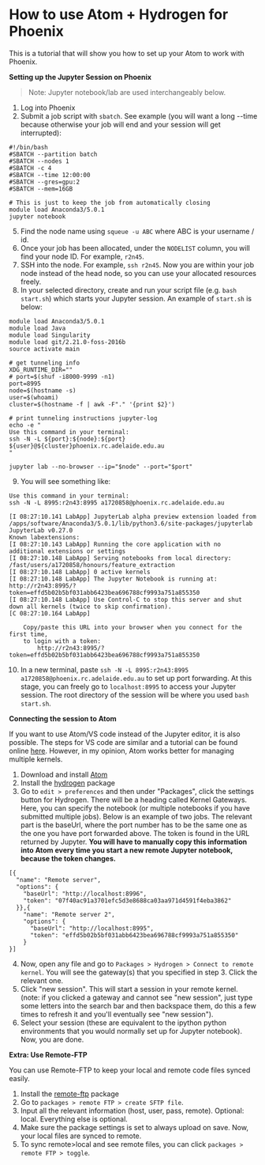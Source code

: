# How to use Atom + Hydrogen for Phoenix

This is a tutorial that will show you how to set up your Atom to work with Phoenix.

**Setting up the Jupyter Session on Phoenix**

> Note: Jupyter notebook/lab are used interchangeably below. 

1. Log into Phoenix
2. Submit a job script with `sbatch`. See example (you will want a long --time because otherwise your job will end and your session will get interrupted):

```
#!/bin/bash
#SBATCH --partition batch
#SBATCH --nodes 1
#SBATCH -c 4
#SBATCH --time 12:00:00
#SBATCH --gres=gpu:2
#SBATCH --mem=16GB

# This is just to keep the job from automatically closing
module load Anaconda3/5.0.1
jupyter notebook
```

5. Find the node name using `squeue -u ABC` where ABC is your username / id. 
6. Once your job has been allocated, under the `NODELIST` column, you will find your node ID. For example, `r2n45`. 
7. SSH into the node. For example, `ssh r2n45`. Now you are within your job node instead of the head node, so you can use your allocated resources freely. 
8. In your selected directory, create and run your script file (e.g. `bash start.sh`) which starts your Jupyter session. An example of `start.sh` is below:

```
module load Anaconda3/5.0.1
module load Java
module load Singularity
module load git/2.21.0-foss-2016b
source activate main

# get tunneling info
XDG_RUNTIME_DIR=""
# port=$(shuf -i8000-9999 -n1)
port=8995
node=$(hostname -s)
user=$(whoami)
cluster=$(hostname -f | awk -F"." '{print $2}')

# print tunneling instructions jupyter-log
echo -e "
Use this command in your terminal:
ssh -N -L ${port}:${node}:${port} ${user}@${cluster}phoenix.rc.adelaide.edu.au
"

jupyter lab --no-browser --ip="$node" --port="$port"
```

9. You will see something like:

```
Use this command in your terminal:
ssh -N -L 8995:r2n43:8995 a1720858@phoenix.rc.adelaide.edu.au

[I 08:27:10.141 LabApp] JupyterLab alpha preview extension loaded from /apps/software/Anaconda3/5.0.1/lib/python3.6/site-packages/jupyterlab
JupyterLab v0.27.0
Known labextensions:
[I 08:27:10.143 LabApp] Running the core application with no additional extensions or settings
[I 08:27:10.148 LabApp] Serving notebooks from local directory: /fast/users/a1720858/honours/feature_extraction
[I 08:27:10.148 LabApp] 0 active kernels 
[I 08:27:10.148 LabApp] The Jupyter Notebook is running at: http://r2n43:8995/?token=effd5b02b5bf031abb6423bea696788cf9993a751a855350
[I 08:27:10.148 LabApp] Use Control-C to stop this server and shut down all kernels (twice to skip confirmation).
[C 08:27:10.164 LabApp] 
    
    Copy/paste this URL into your browser when you connect for the first time,
    to login with a token:
        http://r2n43:8995/?token=effd5b02b5bf031abb6423bea696788cf9993a751a855350
```

10. In a new terminal, paste `ssh -N -L 8995:r2n43:8995 a1720858@phoenix.rc.adelaide.edu.au` to set up port forwarding. At this stage, you can freely go to `localhost:8995` to access your Jupyter session. The root directory of the session will be where you used `bash start.sh`. 

**Connecting the session to Atom**

If you want to use Atom/VS code instead of the Jupyter editor, it is also possible. The steps for VS code are similar and a tutorial can be found online [here](https://code.visualstudio.com/docs/python/jupyter-support#_connect-to-a-remote-jupyter-server). However, in my opinion, Atom works better for managing multiple kernels. 

1. Download and install [Atom](https://atom.io/)
2. Install the [hydrogen]("https://atom.io/packages/hydrogen") package
3. Go to `edit > preferences` and then under "Packages", click the settings button for Hydrogen. There will be a heading called Kernel Gateways. Here, you can specify the notebook (or multiple notebooks if you have submitted multiple jobs). Below is an example of two jobs. The relevant part is the baseUrl, where the port number has to be the same one as the one you have port forwarded above. The token is found in the URL returned by Jupyter. **You will have to manually copy this information into Atom every time you start a new remote Jupyter notebook, because the token changes.**

```
[{
  "name": "Remote server",
  "options": {
    "baseUrl": "http://localhost:8996",
    "token": "07f40ac91a3701efc5d3e8688ca03aa971d4591f4eba3862"
  }},{
    "name": "Remote server 2",
    "options": {
      "baseUrl": "http://localhost:8995",
      "token": "effd5b02b5bf031abb6423bea696788cf9993a751a855350"
    }
}]
```

4. Now, open any file and go to `Packages > Hydrogen > Connect to remote kernel`. You will see the gateway(s) that you specified in step 3. Click the relevant one.
5. Click "new session". This will start a session in your remote kernel. (note: if you clicked a gateway and cannot see "new session", just type some letters into the search bar and then backspace them, do this a few times to refresh it and you'll eventually see "new session"). 
6. Select your session (these are equivalent to the ipython python environments that you would normally set up for Jupyter notebook). Now, you are done.

**Extra: Use Remote-FTP**

You can use Remote-FTP to keep your local and remote code files synced easily. 

1. Install the [remote-ftp]("https://atom.io/packages/remote-ftp") package
2. Go to `packages > remote FTP > create SFTP file`. 
3. Input all the relevant information (host, user, pass, remote). Optional: local. Everything else is optional. 
4. Make sure the package settings is set to always upload on save. Now, your local files are synced to remote. 
5. To sync remote>local and see remote files, you can click `packages > remote FTP > toggle`. 

